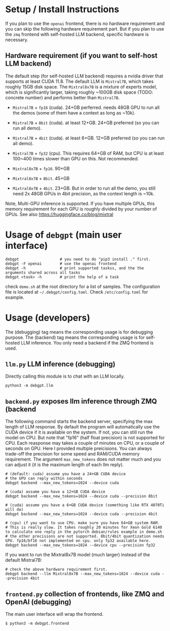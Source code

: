 # Setup / Install Instructions

If you plan to use the `openai` frontend, there is no hardware requirement and
you can skip the following hardware requirement part.  But if you plan to use
the `zmq` frontend with self-hosted LLM backend, specific hardware is
necessary.

## Hardware requirement (if you want to self-host LLM backend)

The default step (for self-hosted LLM backend) requires a nvidia driver that
supports at least CUDA 11.8. The default LLM is `Mistral7B`, which takes roughly
15GB disk space. The `Mixtral8x7B` is a mixture of experts model, which is
significantly larger, taking roughly ~100GB disk space (TODO: concrete number)
and performs better than `Mistral7B`.


* `Mistral7B` + `fp16` (cuda). 24+GB perferred. needs 48GB GPU to run all the demos (some of them have a context as long as ~10k).
* `Mistral7B` + `8bit` (cuda). at least 12+GB. 24+GB preferred (so you can run all demo).
* `Mistral7B` + `4bit` (cuda). at least 6+GB. 12+GB preferred (so you can run all demo).
* `Mistral7B` + `fp32` (cpu). This requires 64+GB of RAM, but CPU is at least 100~400 times slower than GPU on this. Not recommended.

* `Mixtral8x7B` + `fp16`. 90+GB
* `Mixtral8x7B` + `8bit`. 45+GB
* `Mixtral8x7B` + `4bit`. 23+GB. But in order to run all the demo, you still need 2x 48GB GPUs in 4bit precision, as the context length is ~10k.

Note, Multi-GPU inference is supported.
If you have multiple GPUs, this memory requirement for each GPU is roughly divided by your number of GPUs.
See also https://huggingface.co/blog/mixtral

# Usage of `debgpt` (main user interface)

```shell
debgpt                  # you need to do "pip3 install ." first.
debgpt -F openai        # use the openai frontend
debgpt -h               # print supported taskss, and the the arguments shared across all tasks
debgpt <task> -h        # print the help of a task
```

check `demo.sh` at the root directory for a list of samples.
The configuration file is located at `~/.debgpt/config.toml`.
Check `/etc/config.toml` for example.


# Usage (developers)

The (debugging) tag means the corresponding usage is for debugging purpose.
The (backend) tag means the corresponding usage is for self-hosted LLM inference. You only need a backend if the ZMQ frontend is used.

## `llm.py` LLM inference (debugging)

Directly calling this module is to chat with an LLM locally.

```
python3 -m debgpt.llm
```

## `backend.py` exposes llm inference through ZMQ (backend

The following command starts the backend server, specifying the max length of LLM response.
By default the program will automatically use the CUDA device if it is available on the system.
If not, you can still run the model on CPU. But note that "fp16" (half float precision) is not
supported for CPU. Each reasponse may takes a couple of minutes on CPU, or a couple of seconds on GPU.
Here I provided multiple preicisions. You can always trade-off the precision for some speed and RAM/CUDA memory requirement.
The argument `max_new_tokens` does not matter much and you can adjust it (it is the maximum length of each llm reply).

```
# (default: cuda) assume you have a 24+GB CUDA device
# the GPU can reply within seconds
debgpt backend --max_new_tokens=1024 --device cuda

# (cuda) assume you have a 12+GB CUDA device
debgpt backend --max_new_tokens=1024 --device cuda --precision 8bit

# (cuda) assume you have a 6+GB CUDA device (something like RTX 4070Ti will do)
debgpt backend --max_new_tokens=1024 --device cuda --precision 4bit

# (cpu) if you want to use CPU. make sure you have 64+GB system RAM.
# This is really slow. It takes roughly 20 minutes for Xeon Gold 6140 to calculate one reply in the pytorch debian/rules example in demo.sh
# the other precisions are not supported. 8bit/4bit quantization needs GPU. fp16/bf16 not implemented on cpu. only fp32 available here.
debgpt backend --max_new_tokens=1024 --device cpu --precision fp32
```

If you want to run the Mixtral8x7B model (much larger) instead of the default Mistral7B:

```
# check the above hardware requirement first.
debgpt backend --llm Mixtral8x7B --max_new_tokens=1024 --device cuda --precision 4bit
```

## `frontend.py` collection of frontends, like ZMQ and OpenAI (debugging)

The main user interface will wrap the frontend.

```shell
$ python3 -m debgpt.frontend
```
